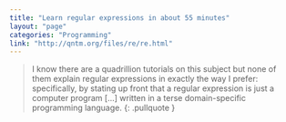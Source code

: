 ```yaml
---
title: "Learn regular expressions in about 55 minutes"
layout: "page"
categories: "Programming"
link: "http://qntm.org/files/re/re.html"
---
```


> I know there are a quadrillion tutorials on this subject but none of them explain regular expressions in exactly the way I prefer: specifically, by stating up front that a regular expression is just a computer program [...] written in a terse domain-specific programming language.
{: .pullquote }
